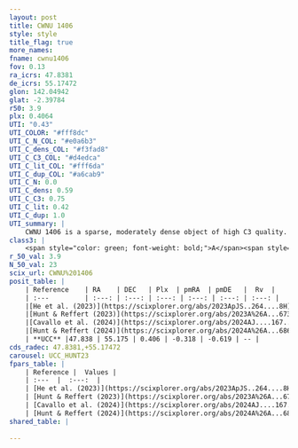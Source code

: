 ```yaml
---
layout: post
title: CWNU 1406
style: style
title_flag: true
more_names: 
fname: cwnu1406
fov: 0.13
ra_icrs: 47.8381
de_icrs: 55.17472
glon: 142.04942
glat: -2.39784
r50: 3.9
plx: 0.4064
UTI: "0.43"
UTI_COLOR: "#fff8dc"
UTI_C_N_COL: "#e0a6b3"
UTI_C_dens_COL: "#f3fad8"
UTI_C_C3_COL: "#d4edca"
UTI_C_lit_COL: "#fff6da"
UTI_C_dup_COL: "#a6cab9"
UTI_C_N: 0.0
UTI_C_dens: 0.59
UTI_C_C3: 0.75
UTI_C_lit: 0.42
UTI_C_dup: 1.0
UTI_summary: |
    CWNU 1406 is a sparse, moderately dense object of high C3 quality. It was recently reported in the literature.<br><br><span style="color: #99180f; font-weight: bold;">Warning: </span>contains less than 25 stars with <i>P>0.5</i> estimated.
class3: |
    <span style="color: green; font-weight: bold;">A</span><span style="color: #FFC300; font-weight: bold;">B</span>
r_50_val: 3.9
N_50_val: 23
scix_url: CWNU%201406
posit_table: |
    | Reference    | RA    | DEC   | Plx  | pmRA  | pmDE   |  Rv  |
    | :---         | :---: | :---: | :---: | :---: | :---: | :---: |
    |[He et al. (2023)](https://scixplorer.org/abs/2023ApJS..264....8H) | 47.816 | 55.204 | 0.415 | -0.335 | -0.636 | -- |
    |[Hunt & Reffert (2023)](https://scixplorer.org/abs/2023A%26A...673A.114H) | 47.827 | 55.202 | 0.4 | -0.307 | -0.649 | -- |
    |[Cavallo et al. (2024)](https://scixplorer.org/abs/2024AJ....167...12C) | 47.801 | 55.188 | 0.4 | -- | -- | -- |
    |[Hunt & Reffert (2024)](https://scixplorer.org/abs/2024A%26A...686A..42H) | 47.827 | 55.202 | 0.4 | -0.307 | -0.649 | -- |
    | **UCC** |47.838 | 55.175 | 0.406 | -0.318 | -0.619 | -- | 
cds_radec: 47.8381,+55.17472
carousel: UCC_HUNT23
fpars_table: |
    | Reference |  Values |
    | :---  |  :---:  |
    | [He et al. (2023)](https://scixplorer.org/abs/2023ApJS..264....8H) | `A0=4.5, m-M=12.05, logAge=6.9` |
    | [Hunt & Reffert (2023)](https://scixplorer.org/abs/2023A%26A...673A.114H) | `AV50=3.95, diffAV50=2.668, MOD50=11.747, logAge50=7.387` |
    | [Cavallo et al. (2024)](https://scixplorer.org/abs/2024AJ....167...12C) | `AV50=3.62, dMod50=12.18, logAge50=7.09, [Fe/H]50=0.68` |
    | [Hunt & Reffert (2024)](https://scixplorer.org/abs/2024A%26A...686A..42H) | `MassJ=441.448` |
shared_table: |
    
---
```

